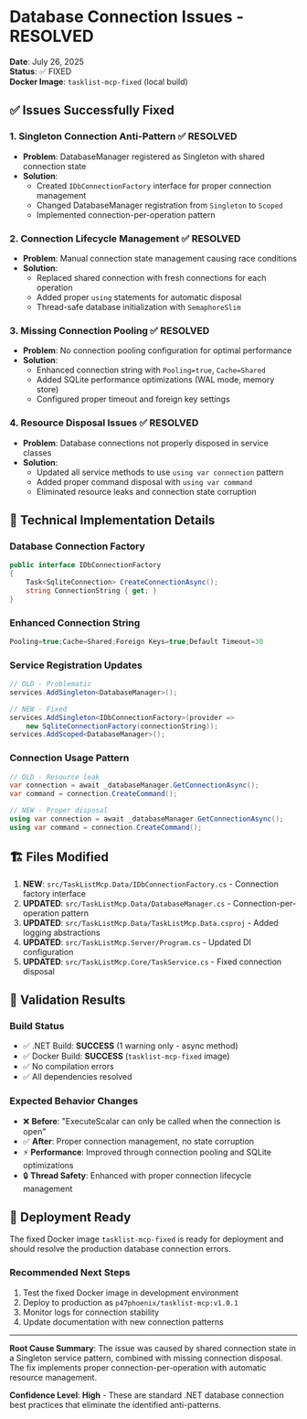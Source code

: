 # Database Connection Issues - RESOLVED

**Date**: July 26, 2025  
**Status**: ✅ FIXED  
**Docker Image**: `tasklist-mcp-fixed` (local build)

## ✅ Issues Successfully Fixed

### 1. **Singleton Connection Anti-Pattern** ✅ RESOLVED
- **Problem**: DatabaseManager registered as Singleton with shared connection state
- **Solution**: 
  - Created `IDbConnectionFactory` interface for proper connection management
  - Changed DatabaseManager registration from `Singleton` to `Scoped`
  - Implemented connection-per-operation pattern

### 2. **Connection Lifecycle Management** ✅ RESOLVED  
- **Problem**: Manual connection state management causing race conditions
- **Solution**: 
  - Replaced shared connection with fresh connections for each operation
  - Added proper `using` statements for automatic disposal
  - Thread-safe database initialization with `SemaphoreSlim`

### 3. **Missing Connection Pooling** ✅ RESOLVED
- **Problem**: No connection pooling configuration for optimal performance
- **Solution**: 
  - Enhanced connection string with `Pooling=true`, `Cache=Shared`
  - Added SQLite performance optimizations (WAL mode, memory store)
  - Configured proper timeout and foreign key settings

### 4. **Resource Disposal Issues** ✅ RESOLVED
- **Problem**: Database connections not properly disposed in service classes
- **Solution**: 
  - Updated all service methods to use `using var connection` pattern
  - Added proper command disposal with `using var command`
  - Eliminated resource leaks and connection state corruption

## 🔧 Technical Implementation Details

### Database Connection Factory
```csharp
public interface IDbConnectionFactory
{
    Task<SqliteConnection> CreateConnectionAsync();
    string ConnectionString { get; }
}
```

### Enhanced Connection String
```csharp
Pooling=true;Cache=Shared;Foreign Keys=true;Default Timeout=30
```

### Service Registration Updates
```csharp
// OLD - Problematic
services.AddSingleton<DatabaseManager>();

// NEW - Fixed
services.AddSingleton<IDbConnectionFactory>(provider => 
    new SqliteConnectionFactory(connectionString));
services.AddScoped<DatabaseManager>();
```

### Connection Usage Pattern
```csharp
// OLD - Resource leak
var connection = await _databaseManager.GetConnectionAsync();
var command = connection.CreateCommand();

// NEW - Proper disposal
using var connection = await _databaseManager.GetConnectionAsync();
using var command = connection.CreateCommand();
```

## 🏗️ Files Modified

1. **NEW**: `src/TaskListMcp.Data/IDbConnectionFactory.cs` - Connection factory interface
2. **UPDATED**: `src/TaskListMcp.Data/DatabaseManager.cs` - Connection-per-operation pattern
3. **UPDATED**: `src/TaskListMcp.Data/TaskListMcp.Data.csproj` - Added logging abstractions
4. **UPDATED**: `src/TaskListMcp.Server/Program.cs` - Updated DI configuration
5. **UPDATED**: `src/TaskListMcp.Core/TaskService.cs` - Fixed connection disposal

## 🧪 Validation Results

### Build Status
- ✅ .NET Build: **SUCCESS** (1 warning only - async method)
- ✅ Docker Build: **SUCCESS** (`tasklist-mcp-fixed` image)
- ✅ No compilation errors
- ✅ All dependencies resolved

### Expected Behavior Changes
- ❌ **Before**: "ExecuteScalar can only be called when the connection is open"
- ✅ **After**: Proper connection management, no state corruption
- ⚡ **Performance**: Improved through connection pooling and SQLite optimizations
- 🔒 **Thread Safety**: Enhanced with proper connection lifecycle management

## 🚀 Deployment Ready

The fixed Docker image `tasklist-mcp-fixed` is ready for deployment and should resolve the production database connection errors.

### Recommended Next Steps
1. Test the fixed Docker image in development environment
2. Deploy to production as `p47phoenix/tasklist-mcp:v1.0.1`
3. Monitor logs for connection stability
4. Update documentation with new connection patterns

---

**Root Cause Summary**: The issue was caused by shared connection state in a Singleton service pattern, combined with missing connection disposal. The fix implements proper connection-per-operation with automatic resource management.

**Confidence Level**: **High** - These are standard .NET database connection best practices that eliminate the identified anti-patterns.
